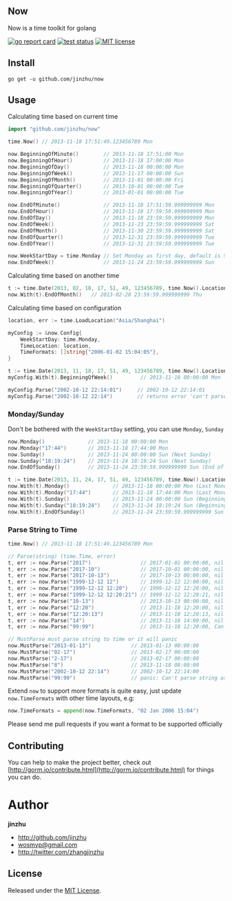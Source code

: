 ## Now

Now is a time toolkit for golang

[![go report card](https://goreportcard.com/badge/github.com/jinzhu/now "go report card")](https://goreportcard.com/report/github.com/jinzhu/now)
[![test status](https://github.com/jinzhu/now/workflows/tests/badge.svg?branch=master "test status")](https://github.com/jinzhu/now/actions)
[![MIT license](https://img.shields.io/badge/license-MIT-brightgreen.svg)](https://opensource.org/licenses/MIT)

## Install

```
go get -u github.com/jinzhu/now
```

## Usage

Calculating time based on current time

```go
import "github.com/jinzhu/now"

time.Now() // 2013-11-18 17:51:49.123456789 Mon

now.BeginningOfMinute()        // 2013-11-18 17:51:00 Mon
now.BeginningOfHour()          // 2013-11-18 17:00:00 Mon
now.BeginningOfDay()           // 2013-11-18 00:00:00 Mon
now.BeginningOfWeek()          // 2013-11-17 00:00:00 Sun
now.BeginningOfMonth()         // 2013-11-01 00:00:00 Fri
now.BeginningOfQuarter()       // 2013-10-01 00:00:00 Tue
now.BeginningOfYear()          // 2013-01-01 00:00:00 Tue

now.EndOfMinute()              // 2013-11-18 17:51:59.999999999 Mon
now.EndOfHour()                // 2013-11-18 17:59:59.999999999 Mon
now.EndOfDay()                 // 2013-11-18 23:59:59.999999999 Mon
now.EndOfWeek()                // 2013-11-23 23:59:59.999999999 Sat
now.EndOfMonth()               // 2013-11-30 23:59:59.999999999 Sat
now.EndOfQuarter()             // 2013-12-31 23:59:59.999999999 Tue
now.EndOfYear()                // 2013-12-31 23:59:59.999999999 Tue

now.WeekStartDay = time.Monday // Set Monday as first day, default is Sunday
now.EndOfWeek()                // 2013-11-24 23:59:59.999999999 Sun
```

Calculating time based on another time

```go
t := time.Date(2013, 02, 18, 17, 51, 49, 123456789, time.Now().Location())
now.With(t).EndOfMonth()   // 2013-02-28 23:59:59.999999999 Thu
```

Calculating time based on configuration

```go
location, err := time.LoadLocation("Asia/Shanghai")

myConfig := &now.Config{
	WeekStartDay: time.Monday,
	TimeLocation: location,
	TimeFormats: []string{"2006-01-02 15:04:05"},
}

t := time.Date(2013, 11, 18, 17, 51, 49, 123456789, time.Now().Location()) // // 2013-11-18 17:51:49.123456789 Mon
myConfig.With(t).BeginningOfWeek()         // 2013-11-18 00:00:00 Mon

myConfig.Parse("2002-10-12 22:14:01")     // 2002-10-12 22:14:01
myConfig.Parse("2002-10-12 22:14")        // returns error 'can't parse string as time: 2002-10-12 22:14'
```

### Monday/Sunday

Don't be bothered with the `WeekStartDay` setting, you can use `Monday`, `Sunday`

```go
now.Monday()              // 2013-11-18 00:00:00 Mon
now.Monday("17:44")       // 2013-11-18 17:44:00 Mon
now.Sunday()              // 2013-11-24 00:00:00 Sun (Next Sunday)
now.Sunday("18:19:24")    // 2013-11-24 18:19:24 Sun (Next Sunday)
now.EndOfSunday()         // 2013-11-24 23:59:59.999999999 Sun (End of next Sunday)

t := time.Date(2013, 11, 24, 17, 51, 49, 123456789, time.Now().Location()) // 2013-11-24 17:51:49.123456789 Sun
now.With(t).Monday()              // 2013-11-18 00:00:00 Mon (Last Monday if today is Sunday)
now.With(t).Monday("17:44")       // 2013-11-18 17:44:00 Mon (Last Monday if today is Sunday)
now.With(t).Sunday()              // 2013-11-24 00:00:00 Sun (Beginning Of Today if today is Sunday)
now.With(t).Sunday("18:19:24")    // 2013-11-24 18:19:24 Sun (Beginning Of Today if today is Sunday)
now.With(t).EndOfSunday()         // 2013-11-24 23:59:59.999999999 Sun (End of Today if today is Sunday)
```

### Parse String to Time

```go
time.Now() // 2013-11-18 17:51:49.123456789 Mon

// Parse(string) (time.Time, error)
t, err := now.Parse("2017")                // 2017-01-01 00:00:00, nil
t, err := now.Parse("2017-10")             // 2017-10-01 00:00:00, nil
t, err := now.Parse("2017-10-13")          // 2017-10-13 00:00:00, nil
t, err := now.Parse("1999-12-12 12")       // 1999-12-12 12:00:00, nil
t, err := now.Parse("1999-12-12 12:20")    // 1999-12-12 12:20:00, nil
t, err := now.Parse("1999-12-12 12:20:21") // 1999-12-12 12:20:21, nil
t, err := now.Parse("10-13")               // 2013-10-13 00:00:00, nil
t, err := now.Parse("12:20")               // 2013-11-18 12:20:00, nil
t, err := now.Parse("12:20:13")            // 2013-11-18 12:20:13, nil
t, err := now.Parse("14")                  // 2013-11-18 14:00:00, nil
t, err := now.Parse("99:99")               // 2013-11-18 12:20:00, Can't parse string as time: 99:99

// MustParse must parse string to time or it will panic
now.MustParse("2013-01-13")             // 2013-01-13 00:00:00
now.MustParse("02-17")                  // 2013-02-17 00:00:00
now.MustParse("2-17")                   // 2013-02-17 00:00:00
now.MustParse("8")                      // 2013-11-18 08:00:00
now.MustParse("2002-10-12 22:14")       // 2002-10-12 22:14:00
now.MustParse("99:99")                  // panic: Can't parse string as time: 99:99
```

Extend `now` to support more formats is quite easy, just update `now.TimeFormats` with other time layouts, e.g:

```go
now.TimeFormats = append(now.TimeFormats, "02 Jan 2006 15:04")
```

Please send me pull requests if you want a format to be supported officially

## Contributing

You can help to make the project better, check out [http://gorm.io/contribute.html](http://gorm.io/contribute.html) for things you can do.

# Author

**jinzhu**

* <http://github.com/jinzhu>
* <wosmvp@gmail.com>
* <http://twitter.com/zhangjinzhu>

## License

Released under the [MIT License](http://www.opensource.org/licenses/MIT).
